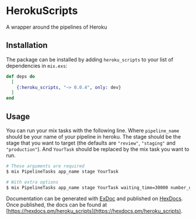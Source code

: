 # HerokuScripts

A wrapper around the pipelines of Heroku

## Installation

The package can be installed by adding `heroku_scripts` to your list of dependencies in `mix.exs`:

```elixir
def deps do
  [
    {:heroku_scripts, "~> 0.0.4", only: dev}
  ]
end
```

## Usage

You can run your mix tasks with the following line. Where `pipeline_name` should
be your name of your pipeline in heroku. The stage should be the stage that you want to target (the defaults are `"review"`, `"staging"` and `"production"`). And `YourTask` should be replaced by the mix task you want to run.

```bash
# These arguments are required
$ mix PipelineTasks app_name stage YourTask

# With extra options
$ mix PipelineTasks app_name stage YourTask waiting_time=30000 number_of_processes=2
```


Documentation can be generated with [ExDoc](https://github.com/elixir-lang/ex_doc)
and published on [HexDocs](https://hexdocs.pm). Once published, the docs can
be found at [https://hexdocs.pm/heroku_scripts](https://hexdocs.pm/heroku_scripts).

